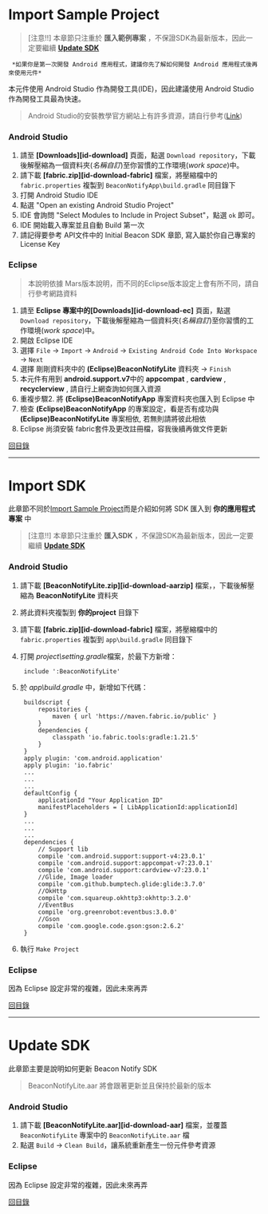 
Import Sample Project
======
> [注意!!] 本章節只注重於 **匯入範例專案** ，不保證SDK為最新版本，因此一定要繼續 **[Update SDK](#markdown-header-update-sdk)**  
``` 
 *如果你是第一次開發 Android 應用程式，建議你先了解如何開發 Android 應用程式後再來使用元件* 
```
本元件使用 Android Studio 作為開發工具(IDE)，因此建議使用 Android Studio 作為開發工具最為快速。

> Android Studio的安裝教學官方網站上有許多資源，請自行參考([Link](http://developer.android.com/intl/zh-tw/sdk/index.html))  

### Android Studio
 1. 請至 **[Downloads][id-download]** 頁面，點選 `Download repository`，下載後解壓縮為一個資料夾(_名稱自訂_)至你習慣的工作環境(_work space_)中。
 2. 請下載 **[fabric.zip][id-download-fabric]** 檔案，將壓縮檔中的 `fabric.properties` 複製到 `BeaconNotifyApp\build.gradle` 同目錄下
 3. 打開 Android Studio IDE
 4. 點選 "Open an existing Android Studio Project"
 5. IDE 會詢問 "Select Modules to Include in Project Subset"，點選 `ok` 即可。
 6. IDE 開始載入專案並且自動 Build 第一次
 7. 請記得要參考 API文件中的 Initial Beacon SDK 章節, 寫入屬於你自己專案的 License Key

### Eclipse

> 本說明依據 Mars版本說明，而不同的Eclipse版本設定上會有所不同，請自行參考網路資料
  
 1. 請至 **Eclipse 專案中的[Downloads][id-download-ec]** 頁面，點選 `Download repository`，下載後解壓縮為一個資料夾(_名稱自訂_)至你習慣的工作環境(_work space_)中。
 2. 開啟 Eclipse IDE
 3. 選擇 `File` → `Import` → `Android` → `Existing Android Code Into Workspace` → `Next`
 4. 選擇 剛剛資料夾中的 **(Eclipse)BeaconNotifyLite** 資料夾 → `Finish`
 5. 本元件有用到 **android.support.v7**中的 **appcompat** , **cardview** , **recyclerview** , 請自行上網查詢如何匯入資源
 5. 重複步驟2. 將 **(Eclipse)BeaconNotifyApp** 專案資料夾也匯入到 Eclipse 中
 6. 檢查 **(Eclipse)BeaconNotifyApp** 的專案設定，看是否有成功與 **(Eclipse)BeaconNotifyLite** 專案相依, 若無則請將彼此相依  
 7. Eclipse 尚須安裝 fabric套件及更改註冊檔，容我後續再做文件更新

 [回目錄](#markdown-header-index)
* * *

Import SDK
======
此章節不同於[Import Sample Project](#markdown-header-import-sample-project)而是介紹如何將 SDK 匯入到 **你的應用程式專案** 中
> [注意!!] 本章節只注重於 **匯入SDK** ，不保證SDK為最新版本，因此一定要繼續 **[Update SDK](#markdown-header-update-sdk)**

### Android Studio
 1. 請下載 **[BeaconNotifyLite.zip][id-download-aarzip]** 檔案，，下載後解壓縮為 **BeaconNotifyLite** 資料夾
 2. 將此資料夾複製到 **你的project** 目錄下
 3. 請下載 **[fabric.zip][id-download-fabric]** 檔案，將壓縮檔中的 `fabric.properties` 複製到 `app\build.gradle` 同目錄下 
 4. 打開 *project\setting.gradle*檔案，於最下方新增：

         include ':BeaconNotifyLite'

 5. 於 *app\build.gradle* 中，新增如下代碼：

         buildscript {
             repositories {
                 maven { url 'https://maven.fabric.io/public' }
             }
             dependencies {
                 classpath 'io.fabric.tools:gradle:1.21.5'
             }
         }
         apply plugin: 'com.android.application'
         apply plugin: 'io.fabric'
         ...
         ...
         ...
         defaultConfig {
             applicationId "Your Application ID"
             manifestPlaceholders = [ LibApplicationId:applicationId]
         }
         ...
         ...
         ...
         dependencies {
             // Support lib
             compile 'com.android.support:support-v4:23.0.1'
             compile 'com.android.support:appcompat-v7:23.0.1'
             compile 'com.android.support:cardview-v7:23.0.1'
             //Glide, Image loader
             compile 'com.github.bumptech.glide:glide:3.7.0'
             //OkHttp
             compile 'com.squareup.okhttp3:okhttp:3.2.0'
             //EventBus
             compile 'org.greenrobot:eventbus:3.0.0'
             //Gson
             compile 'com.google.code.gson:gson:2.6.2'
         }

 6. 執行 `Make Project`

### Eclipse
因為 Eclipse 設定非常的複雜，因此未來再弄

 [回目錄](#markdown-header-index)
* * *

Update SDK
======
此章節主要是說明如何更新 Beacon Notify SDK
> BeaconNotifyLite.aar 將會跟著更新並且保持於最新的版本

### Android Studio
 1. 請下載 **[BeaconNotifyLite.aar][id-download-aar]** 檔案，並覆蓋 `BeaconNotifyLite` 專案中的 `BeaconNotifyLite.aar` 檔
 2. 點選 `Build` → `Clean Build`，讓系統重新產生一份元件參考資源

### Eclipse
因為 Eclipse 設定非常的複雜，因此未來再弄

 [回目錄](#markdown-header-index)